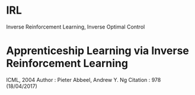 # IRL
Inverse Reinforcement Learning, Inverse Optimal Control

# Apprenticeship Learning via Inverse Reinforcement Learning
ICML, 2004
Author : Pieter Abbeel, Andrew Y. Ng
Citation : 978 (18/04/2017)
